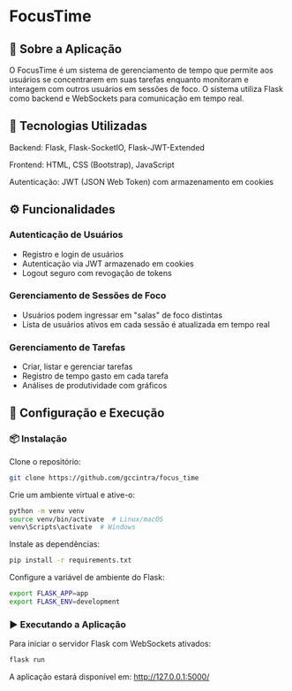 # FocusTime

## 📌 Sobre a Aplicação

O FocusTime é um sistema de gerenciamento de tempo que permite aos usuários se concentrarem em suas tarefas enquanto monitoram e interagem com outros usuários em sessões de foco. O sistema utiliza Flask como backend e WebSockets para comunicação em tempo real.

## 🚀 Tecnologias Utilizadas

Backend: Flask, Flask-SocketIO, Flask-JWT-Extended

Frontend: HTML, CSS (Bootstrap), JavaScript

Autenticação: JWT (JSON Web Token) com armazenamento em cookies

## ⚙️ Funcionalidades

### Autenticação de Usuários

- Registro e login de usuários
- Autenticação via JWT armazenado em cookies
- Logout seguro com revogação de tokens

### Gerenciamento de Sessões de Foco

- Usuários podem ingressar em "salas" de foco distintas
- Lista de usuários ativos em cada sessão é atualizada em tempo real

### Gerenciamento de Tarefas

- Criar, listar e gerenciar tarefas
- Registro de tempo gasto em cada tarefa
- Análises de produtividade com gráficos

## 🔌 Configuração e Execução

### 📦 Instalação

Clone o repositório:

```bash
git clone https://github.com/gccintra/focus_time
```

Crie um ambiente virtual e ative-o:

```bash
python -m venv venv
source venv/bin/activate  # Linux/macOS
venv\Scripts\activate  # Windows
```

Instale as dependências:

```bash
pip install -r requirements.txt
```

Configure a variável de ambiente do Flask:

```bash
export FLASK_APP=app
export FLASK_ENV=development
```

### ▶️ Executando a Aplicação

Para iniciar o servidor Flask com WebSockets ativados:

```bash
flask run
```
                        
A aplicação estará disponível em: http://127.0.0.1:5000/
